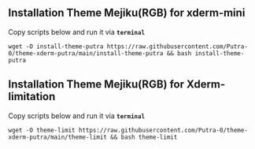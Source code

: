 ## Installation Theme Mejiku(RGB) for xderm-mini
Copy scripts below and run it via **```terminal```**
```
wget -O install-theme-putra https://raw.githubusercontent.com/Putra-0/theme-xderm-putra/main/install-theme-putra && bash install-theme-putra
```

## Installation Theme Mejiku(RGB) for Xderm-limitation
Copy scripts below and run it via **```terminal```**
```
wget -O theme-limit https://raw.githubusercontent.com/Putra-0/theme-xderm-putra/main/theme-limit && bash theme-limit
```
